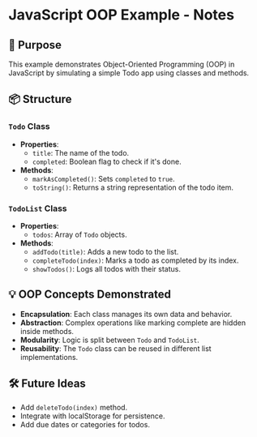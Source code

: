 # JavaScript OOP Example - Notes

## 🧠 Purpose
This example demonstrates Object-Oriented Programming (OOP) in JavaScript by simulating a simple Todo app using classes and methods.

## 📦 Structure

### `Todo` Class
- **Properties**:
  - `title`: The name of the todo.
  - `completed`: Boolean flag to check if it's done.
- **Methods**:
  - `markAsCompleted()`: Sets `completed` to `true`.
  - `toString()`: Returns a string representation of the todo item.

### `TodoList` Class
- **Properties**:
  - `todos`: Array of `Todo` objects.
- **Methods**:
  - `addTodo(title)`: Adds a new todo to the list.
  - `completeTodo(index)`: Marks a todo as completed by its index.
  - `showTodos()`: Logs all todos with their status.

## 💡 OOP Concepts Demonstrated
- **Encapsulation**: Each class manages its own data and behavior.
- **Abstraction**: Complex operations like marking complete are hidden inside methods.
- **Modularity**: Logic is split between `Todo` and `TodoList`.
- **Reusability**: The `Todo` class can be reused in different list implementations.

## 🛠️ Future Ideas
- Add `deleteTodo(index)` method.
- Integrate with localStorage for persistence.
- Add due dates or categories for todos.
